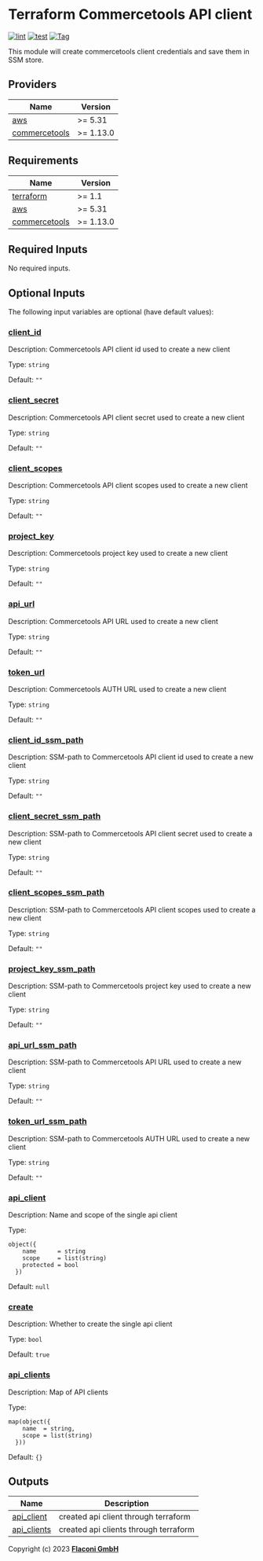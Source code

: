 # Terraform Commercetools API client

[![lint](https://github.com/flaconi/terraform-commercetools-api-client/workflows/lint/badge.svg)](https://github.com/flaconi/terraform-commercetools-api-client/actions?query=workflow%3Alint)
[![test](https://github.com/flaconi/terraform-commercetools-api-client/workflows/test/badge.svg)](https://github.com/flaconi/terraform-commercetools-api-client/actions?query=workflow%3Atest)
[![Tag](https://img.shields.io/github/tag/flaconi/terraform-commercetools-api-client.svg)](https://github.com/flaconi/terraform-commercetools-api-client/releases)

This module will create commercetools client credentials and save them in SSM store.

<!-- TFDOCS_HEADER_START -->


<!-- TFDOCS_HEADER_END -->

<!-- TFDOCS_PROVIDER_START -->
## Providers

| Name | Version |
|------|---------|
| <a name="provider_aws"></a> [aws](#provider\_aws) | >= 5.31 |
| <a name="provider_commercetools"></a> [commercetools](#provider\_commercetools) | >= 1.13.0 |

<!-- TFDOCS_PROVIDER_END -->

<!-- TFDOCS_REQUIREMENTS_START -->
## Requirements

| Name | Version |
|------|---------|
| <a name="requirement_terraform"></a> [terraform](#requirement\_terraform) | >= 1.1 |
| <a name="requirement_aws"></a> [aws](#requirement\_aws) | >= 5.31 |
| <a name="requirement_commercetools"></a> [commercetools](#requirement\_commercetools) | >= 1.13.0 |

<!-- TFDOCS_REQUIREMENTS_END -->

<!-- TFDOCS_INPUTS_START -->
## Required Inputs

No required inputs.

## Optional Inputs

The following input variables are optional (have default values):

### <a name="input_client_id"></a> [client\_id](#input\_client\_id)

Description: Commercetools API client id used to create a new client

Type: `string`

Default: `""`

### <a name="input_client_secret"></a> [client\_secret](#input\_client\_secret)

Description: Commercetools API client secret used to create a new client

Type: `string`

Default: `""`

### <a name="input_client_scopes"></a> [client\_scopes](#input\_client\_scopes)

Description: Commercetools API client scopes used to create a new client

Type: `string`

Default: `""`

### <a name="input_project_key"></a> [project\_key](#input\_project\_key)

Description: Commercetools project key used to create a new client

Type: `string`

Default: `""`

### <a name="input_api_url"></a> [api\_url](#input\_api\_url)

Description: Commercetools API URL used to create a new client

Type: `string`

Default: `""`

### <a name="input_token_url"></a> [token\_url](#input\_token\_url)

Description: Commercetools AUTH URL used to create a new client

Type: `string`

Default: `""`

### <a name="input_client_id_ssm_path"></a> [client\_id\_ssm\_path](#input\_client\_id\_ssm\_path)

Description: SSM-path to Commercetools API client id used to create a new client

Type: `string`

Default: `""`

### <a name="input_client_secret_ssm_path"></a> [client\_secret\_ssm\_path](#input\_client\_secret\_ssm\_path)

Description: SSM-path to Commercetools API client secret used to create a new client

Type: `string`

Default: `""`

### <a name="input_client_scopes_ssm_path"></a> [client\_scopes\_ssm\_path](#input\_client\_scopes\_ssm\_path)

Description: SSM-path to Commercetools API client scopes used to create a new client

Type: `string`

Default: `""`

### <a name="input_project_key_ssm_path"></a> [project\_key\_ssm\_path](#input\_project\_key\_ssm\_path)

Description: SSM-path to Commercetools project key used to create a new client

Type: `string`

Default: `""`

### <a name="input_api_url_ssm_path"></a> [api\_url\_ssm\_path](#input\_api\_url\_ssm\_path)

Description: SSM-path to Commercetools API URL used to create a new client

Type: `string`

Default: `""`

### <a name="input_token_url_ssm_path"></a> [token\_url\_ssm\_path](#input\_token\_url\_ssm\_path)

Description: SSM-path to Commercetools AUTH URL used to create a new client

Type: `string`

Default: `""`

### <a name="input_api_client"></a> [api\_client](#input\_api\_client)

Description: Name and scope of the single api client

Type:

```hcl
object({
    name      = string
    scope     = list(string)
    protected = bool
  })
```

Default: `null`

### <a name="input_create"></a> [create](#input\_create)

Description: Whether to create the single api client

Type: `bool`

Default: `true`

### <a name="input_api_clients"></a> [api\_clients](#input\_api\_clients)

Description: Map of API clients

Type:

```hcl
map(object({
    name  = string,
    scope = list(string)
  }))
```

Default: `{}`

<!-- TFDOCS_INPUTS_END -->

<!-- TFDOCS_OUTPUTS_START -->
## Outputs

| Name | Description |
|------|-------------|
| <a name="output_api_client"></a> [api\_client](#output\_api\_client) | created api client through terraform |
| <a name="output_api_clients"></a> [api\_clients](#output\_api\_clients) | created api clients through terraform |

<!-- TFDOCS_OUTPUTS_END -->


Copyright (c) 2023 **[Flaconi GmbH](https://github.com/flaconi)**

